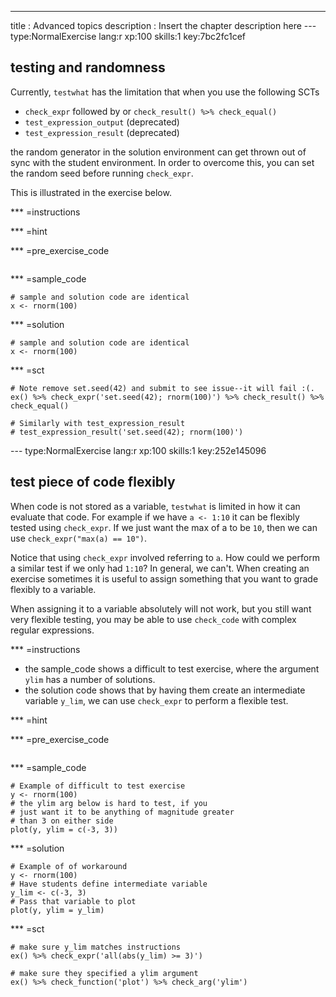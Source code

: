 ---
title       : Advanced topics
description : Insert the chapter description here
--- type:NormalExercise lang:r xp:100 skills:1 key:7bc2fc1cef
## testing and randomness

Currently, `testwhat` has the limitation that when you use the following SCTs

* `check_expr` followed by or `check_result() %>% check_equal()`
* `test_expression_output` (deprecated)
* `test_expression_result` (deprecated)

the random generator in the solution environment can get thrown out of sync with the
student environment. In order to overcome this, you can set the random seed before running `check_expr`.

This is illustrated in the exercise below.

*** =instructions

*** =hint

*** =pre_exercise_code
```{r}

```

*** =sample_code
```{r}
# sample and solution code are identical
x <- rnorm(100)
```

*** =solution
```{r}
# sample and solution code are identical
x <- rnorm(100)
```

*** =sct
```{r}
# Note remove set.seed(42) and submit to see issue--it will fail :(.
ex() %>% check_expr('set.seed(42); rnorm(100)') %>% check_result() %>% check_equal()

# Similarly with test_expression_result
# test_expression_result('set.seed(42); rnorm(100)')

```

--- type:NormalExercise lang:r xp:100 skills:1 key:252e145096
## test piece of code flexibly

When code is not stored as a variable, `testwhat` is limited in how it can evaluate that code.
For example if we have `a <- 1:10` it can be flexibly tested using `check_expr`. If we just want
the max of a to be `10`, then we can use `check_expr("max(a) == 10")`.

Notice that using `check_expr` involved referring to `a`. How could we perform a similar test
if we only had `1:10`? In general, we can't. When creating an exercise sometimes it is useful
to assign something that you want to grade flexibly to a variable.

When assigning it to a variable absolutely will not work, but you still want very flexible testing,
you may be able to use `check_code` with complex regular expressions.

*** =instructions

- the sample_code shows a difficult to test exercise, where the argument `ylim` has a number
  of solutions.
- the solution code shows that by having them create an intermediate variable `y_lim`, we can
  use `check_expr` to perform a flexible test.

*** =hint

*** =pre_exercise_code
```{r}

```

*** =sample_code
```{r}
# Example of difficult to test exercise
y <- rnorm(100)
# the ylim arg below is hard to test, if you
# just want it to be anything of magnitude greater
# than 3 on either side
plot(y, ylim = c(-3, 3))
```

*** =solution
```{r}
# Example of of workaround
y <- rnorm(100)
# Have students define intermediate variable 
y_lim <- c(-3, 3)
# Pass that variable to plot
plot(y, ylim = y_lim)
```

*** =sct
```{r}
# make sure y_lim matches instructions
ex() %>% check_expr('all(abs(y_lim) >= 3)')

# make sure they specified a ylim argument
ex() %>% check_function('plot') %>% check_arg('ylim')

```
